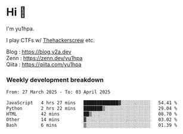# Hi 👋

I'm yu1hpa.

I play CTFs w/ [Thehackerscrew](https://www.thehackerscrew.team/) etc.

Blog : https://blog.y2a.dev  
Zenn : https://zenn.dev/yu1hpa  
Qiita : https://qiita.com/yu1hpa  

### Weekly development breakdown

<!--START_SECTION:waka-->

```txt
From: 27 March 2025 - To: 03 April 2025

JavaScript   4 hrs 27 mins   █████████████▓░░░░░░░░░░░   54.41 %
Python       2 hrs 22 mins   ███████▒░░░░░░░░░░░░░░░░░   29.04 %
HTML         42 mins         ██▒░░░░░░░░░░░░░░░░░░░░░░   08.70 %
Other        14 mins         ▓░░░░░░░░░░░░░░░░░░░░░░░░   03.02 %
Bash         6 mins          ▒░░░░░░░░░░░░░░░░░░░░░░░░   01.39 %
```

<!--END_SECTION:waka-->

